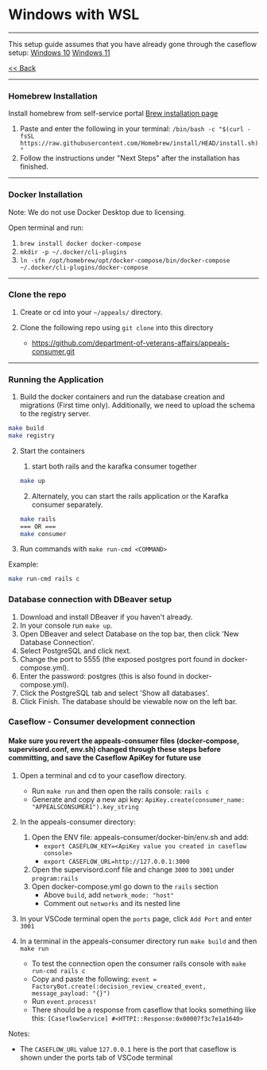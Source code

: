 # Windows with WSL
---
This setup guide assumes that you have already gone through the caseflow setup:
[Windows 10](https://github.com/department-of-veterans-affairs/caseflow/blob/master/WINDOWS_10.md)
[Windows 11](https://github.com/department-of-veterans-affairs/caseflow/blob/master/WINDOWS_11.md)

[<< Back](README.md)

---
### Homebrew Installation

Install homebrew from self-service portal [Brew installation page](https://brew.sh/)
  1. Paste and enter the following in your terminal: `/bin/bash -c "$(curl -fsSL https://raw.githubusercontent.com/Homebrew/install/HEAD/install.sh)"`
  2. Follow the instructions under "Next Steps" after the installation has finished. 

---
### Docker Installation

Note: We do not use Docker Desktop due to licensing.

Open terminal and run:
  1. `brew install docker docker-compose`
  2. `mkdir -p ~/.docker/cli-plugins`
  3. `ln -sfn /opt/homebrew/opt/docker-compose/bin/docker-compose ~/.docker/cli-plugins/docker-compose`

---
### Clone the repo

1. Create or cd into your `~/appeals/` directory.

2. Clone the following repo using `git clone` into this directory
    * <https://github.com/department-of-veterans-affairs/appeals-consumer.git>

---
### Running the Application

1. Build the docker containers and run the database creation and migrations (First time only). Additionally, we need to upload the schema to the registry server.

  ```bash
  make build
  make registry
  ```

2. Start the containers
   1. start both rails and the karafka consumer together
    ```bash
    make up
    ```
   2. Alternately, you can start the rails application or the Karafka consumer separately.
    ```bash
    make rails
    === OR ===
    make consumer
    ```


3. Run commands with `make run-cmd <COMMAND>`

Example:
```bash
make run-cmd rails c
```
### Database connection with DBeaver setup

1. Download and install DBeaver if you haven't already.
2. In your console run `make up`.
3. Open DBeaver and select Database on the top bar, then click 'New Database Connection'.
4. Select PostgreSQL and click next.
5. Change the port to 5555 (the exposed postgres port found in docker-compose.yml).
6. Enter the password: postgres (this is also found in docker-compose.yml).
7. Click the PostgreSQL tab and select 'Show all databases'.
8. Click Finish. The database should be viewable now on the left bar.

### Caseflow - Consumer development connection

#### Make sure you revert the appeals-consumer files (docker-compose, supervisord.conf, env.sh) changed through these steps before committing, and save the Caseflow ApiKey for future use

1. Open a terminal and cd to your caseflow directory.
   - Run `make run` and then open the rails console: `rails c`
   - Generate and copy a new api key: `ApiKey.create(consumer_name: "APPEALSCONSUMER1").key_string`

2. In the appeals-consumer directory:
   1. Open the ENV file: appeals-consumer/docker-bin/env.sh and add: 
      - `export CASEFLOW_KEY=<ApiKey value you created in caseflow console>`
      - `export CASEFLOW_URL=http://127.0.0.1:3000`
   2. Open the supervisord.conf file and change `3000` to `3001` under `program:rails`
   3. Open docker-compose.yml go down to the `rails` section
      - Above `build`, add `network_mode: "host"`
      - Comment out `networks` and its nested line

3. In your VSCode terminal open the `ports` page, click `Add Port` and enter `3001`

4. In a terminal in the appeals-consumer directory run `make build` and then `make run`
   - To test the connection open the consumer rails console with `make run-cmd rails c`
   - Copy and paste the following: `event = FactoryBot.create(:decision_review_created_event, message_payload: "{}")`
   - Run `event.process!`
   - There should be a response from caseflow that looks something like this: `[CaseflowService] #<HTTPI::Response:0x00007f3c7e1a1640>`

Notes:
  - The `CASEFLOW_URL` value `127.0.0.1` here is the port that caseflow is shown under the ports tab of VSCode terminal